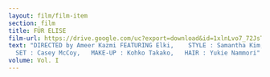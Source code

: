 ```yaml
---
layout: film/film-item
section: film
title: FÜR ELISE
film-url: https://drive.google.com/uc?export=download&id=1xlnLvo7_72JsT40tKGQudsq216fWOM3g
text: "DIRECTED by Ameer Kazmi FEATURING Elki,    STYLE : Samantha Kim,   PROP &
  SET : Casey McCoy,   MAKE-UP : Kohko Takako,   HAIR : Yukie Nammori"
volume: Vol. I
---
```

